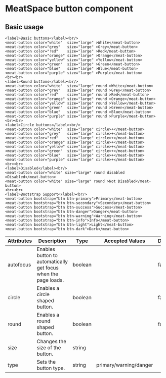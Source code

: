 # MeatSpace button component

## Basic usage
[](https://meat-space.org/web_components/meat-button/meat-button-demo.html ':include :type=iframe width=100% height=800px')

```
<label>Basic buttons</label><br/>
<meat-button color="white"  size="large" >White</meat-button>
<meat-button color="grey"   size="large" >Grey</meat-button>
<meat-button color="red"    size="large" >Red</meat-button>
<meat-button color="orange" size="large" >Orange</meat-button>
<meat-button color="yellow" size="large" >Yellow</meat-button>
<meat-button color="green"  size="large" >Green</meat-button>
<meat-button color="blue"   size="large" >Blue</meat-button>
<meat-button color="purple" size="large" >Purple</meat-button>
<br><br>
<label>Round buttons</label><br/>
<meat-button color="white"  size="large" round >White</meat-button>
<meat-button color="grey"   size="large" round >Grey</meat-button>
<meat-button color="red"    size="large" round >Red</meat-button>
<meat-button color="orange" size="large" round >Orange</meat-button>
<meat-button color="yellow" size="large" round >Yellow</meat-button>
<meat-button color="green"  size="large" round >Green</meat-button>
<meat-button color="blue"   size="large" round >Blue</meat-button>
<meat-button color="purple" size="large" round >Purple</meat-button>
<br><br>
<label>Circle buttons</label><br/>
<meat-button color="white"  size="large" circle>+</meat-button>
<meat-button color="grey"   size="large" circle>+</meat-button>
<meat-button color="red"    size="large" circle>+</meat-button>
<meat-button color="orange" size="large" circle>+</meat-button>
<meat-button color="yellow" size="large" circle>+</meat-button>
<meat-button color="green"  size="large" circle>+</meat-button>
<meat-button color="blue"   size="large" circle>+</meat-button>
<meat-button color="purple" size="large" circle>+</meat-button>
<br><br>
<label>Disabled</label><br/>
<meat-button color="white" size="large" round disabled >Disabled</meat-button>
<meat-button color="white" size="large" round >Not Disabled</meat-button>
<br><br>
<label>Bootstrap Support</label><br/>
<meat-button bootstrap="btn btn-primary">Primary</meat-button>
<meat-button bootstrap="btn btn-secondary">Secondary</meat-button>
<meat-button bootstrap="btn btn-success">Success</meat-button>
<meat-button bootstrap="btn btn-danger">Danger</meat-button>
<meat-button bootstrap="btn btn-warning">Warning</meat-button>
<meat-button bootstrap="btn btn-info">Info</meat-button>
<meat-button bootstrap="btn btn-light">Light</meat-button>
<meat-button bootstrap="btn btn-dark">Dark</meat-button>
```

| Attributes | Description                                                   | Type    | Accepted Values | Default |
|------------|---------------------------------------------------------------|---------|-----------------|---------|
| autofocus  | Enables button to automatically get focus when the page loads.| boolean |                 | false   |
| circle     | Enables a circle shaped button.                               | boolean |                 | false   |
| round      | Enables a round shaped button.                                | boolean |                 | false   |
| size       | Changes the size of the button.                               | string  |                 |         |
| type       | Sets the button type.                                         | string  | primary/warning/danger|   |